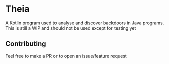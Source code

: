 # Theia
A Kotlin program used to analyse and discover backdoors in Java programs. This is still a WIP and should not be used except for testing yet

## Contributing
Feel free to make a PR or to open an issue/feature request